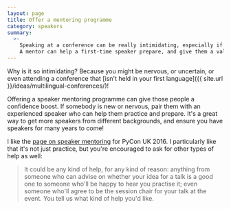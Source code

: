 ```yaml
---
layout: page
title: Offer a mentoring programme
category: speakers
summary:
  >-
    Speaking at a conference can be really intimidating, especially if you're not used to public speaking.
    A mentor can help a first-time speaker prepare, and give them a valuable confidence boost.
---
```


Why is it so intimidating?
Because you might be nervous, or uncertain, or even attending a conference that [isn't held in your first language]({{ site.url }}/ideas/multilingual-conferences/)!

Offering a speaker mentoring programme can give those people a confidence boost.
If somebody is new or nervous, pair them with an experienced speaker who can help them practice and prepare.
It's a great way to get more speakers from different backgrounds, and ensure you have speakers for many years to come!

I like the [page on speaker mentoring](https://2016.pyconuk.org/speaker-mentors/) for PyCon UK 2016.
I particularly like that it's not just practice, but you're encouraged to ask for other types of help as well:

> It could be any kind of help, for any kind of reason: anything from someone who can advise on whether your idea for a talk is a good one to someone who'll be happy to hear you practise it; even someone who'll agree to be the session chair for your talk at the event. You tell us what kind of help you'd like.
